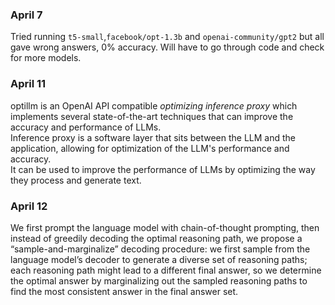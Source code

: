 ### April 7
Tried running `t5-small`,`facebook/opt-1.3b` and `openai-community/gpt2` but all gave wrong answers, 0% accuracy. Will have to go through code and check for more models.  

### April 11
optillm is an OpenAI API compatible _optimizing inference proxy_ which implements several state-of-the-art techniques that can improve the accuracy and performance of LLMs.  
Inference proxy is a software layer that sits between the LLM and the application, allowing for optimization of the LLM's performance and accuracy.  
It can be used to improve the performance of LLMs by optimizing the way they process and generate text.

### April 12
 We first prompt the language model
with chain-of-thought prompting, then instead of greedily decoding the optimal reasoning path, we
propose a “sample-and-marginalize” decoding procedure: we first sample from the language model’s
decoder to generate a diverse set of reasoning paths; each reasoning path might lead to a different
final answer, so we determine the optimal answer by marginalizing out the sampled reasoning paths
to find the most consistent answer in the final answer set.

